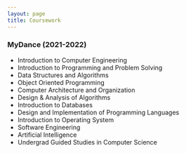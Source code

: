 ```yaml
---
layout: page
title: Coursework
---
```


### MyDance (2021-2022)
* Introduction to Computer Engineering
* Introduction to Programming and Problem Solving
* Data Structures and Algorithms
* Object Oriented Programming
* Computer Architecture and Organization
* Design & Analysis of Algorithms
* Introduction to Databases
* Design and Implementation of Programming Languages
* Introduction to Operating System
* Software Engineering
* Artificial Intelligence
* Undergrad Guided Studies in Computer Science

